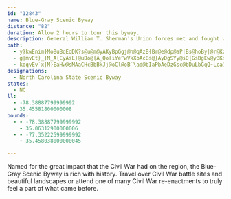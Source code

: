 ```yaml
---
id: "12843"
name: Blue-Gray Scenic Byway
distance: "82"
duration: Allow 2 hours to tour this byway.
description: General William T. Sherman's Union forces met and fought with General Joseph Johnston's Confederate forces along several portions of this route.
path:
  - y}kwEnim}MoBuBqEqDK?s@u@m@yAKyBpGgj@h@qAzB{Br@e@dp@aP|Bs@hoBy|@r@KzJ]rQl@`MCrAWdLyCza@iLbS{HxDyBnJmHrWoTbBgAlGeDzHuFxAqAx@_AxCaFr@_Bj@uBb@mEt@iRXkARe@^g@rIaIbCsCxMiRtKeNnAuBlKiW~IkU~_@wh@lLeObCkDfAmBlGgNrCwHnEmO|BsBhDgBjHyC`E_C~B_BlD_DbAGrFp@|Bz@hD`@nLd@xBg@fJmEvHuE`MmKpFaFdAm@|@WdADvVfHnAF|@UjHsHd@eAd@gFr@{MRgBj@eAbB{AfDqBnBs@d@Kt\~@rCPtNhDn@J~@?tIeAbB[xc@sK|FkYvCgIbHiQbDgJvAsC~@yAd@_@tHyDdGiCbAw@|@_Az@eCv@u@hAs@
  - g|mvEt}_}M_A{EyAsL}@uDo@{A_Qo[iYe^wVkXoAcBs@}AyDgSYy@sD{GsBgEw@yBKs@m@mHWmIDaGp@mSAiESgBiCiN_@qAy@qB_A{AmE{F
  - koqvEv`x|M}EaHw@sMAaCHcBbBkJj@oCl@oB`\ad@bIaPbAeDzGsc@bDuLbGqQ~Lca@dBeFnM}SjIiMlEyDvI{FlG}@f]gCnLeAlAUsAyGcAsDe@aDS_DN}FlHayA|Bef@OiLuAuZs@ig@aCox@{A_b@iAoV]gF}Iyg@qGs]cAsGv@g@|Z~UzKxJpK~GfFnBjHxB~GdBh[bJt_@lM|Dr@rl@~HjIn@lEJpn@~B~AQjIsCNiKU_IxAkSn@sEr@yBtBsClB{Bx@kBd@aBf@eFMsCs@}WoAey@e@aGcAaIB_@YaL|Bo_@NiEWst@kJsaAAmBXuSaC{l@K{Ac@_CKmBI}XrAyINeCDmFE{D_@sDs@eE[aAuEoJeTwWgBkCaMcWwHkWmFmP_AoECw{@IeC[sBgDqPeA_EaCiL{BuLmD{SY{E?mBHyC`@aLH_@LeCMmBBy@_@uKn@e]`@gO`DyiAfCgf@~HwdBWaCc@kBi@{A}HmO}D}NuEmM|a@}SxcAmg@dGkDpRwUtR{SpEiFxAgCtMcXd@m@hBwAbAa@bASt@K|ACz@J~JdCdLrArE?jOq@Uig@HwAnCmGXuAH}BYyx@OeGiBiZmAwWeBySc@_IcCy`AO_H@aBzKgeAbLedAd@aLcAi[|Dmo@b@oBlUsn@t_@_}@TeJb@yv@CuOuRod@oMvE}A~@[~Ay@f@mBd@gCd@eAQ_B_AgAmAaAmDcA_F^wWn@_Z~KRJ_Il@cLj@oGrAsFx@kBxBaE~ByBrA_AlBaAzX{KxBiAbBgAnBkB|AsBz@aBvA{DhIu^~@iFl@qFX{JNof@ZmEf@gDj@qBrA_D|hAouB|F{K~@kC|AoGr@mE~@_E^uClGol@b@mGh@{WvYkBXI~EeCzE{CdE_D|EeE|B{@|C_BrEeD~LwJbBeA^QpJ{AnAcAx@aA\q@n@sBxB_Z^aIHgAn@eCt@yAvAeBb]e`@`B{BnAsC|BmLnAuIrAsH^aDCwXLkEIy\n@_Dl@uAnAuAtA}@rA_@hAKzKXtQjAtIbAfFVbILhPu@lC_@xB_Ah@_@lAyAxEsIlAsAnAeAxBeAvCg@fGm@dCCvBXbBn@pAx@tGzI|BfBtBv@nB^~F`@tDy}@jGmq@PgDGyEi@{J{Eyc@uAeKi@cGOm@YSh@ed@NsFxA}OLeD@qGs@sc@LuBdDi\LsABuDkBaHyGcRkJsUsDgIsAgBs@o@QkADke@Em[GkByAmEcIcYwA{DgYuq@eAsBmH_LOGx@_LxEcrAvGk|AOwEeA{Kc@uFMsC\}NI__@AeBq@gL?_ALgCnAaNHoDMiByEab@[mEa@uM_@wBsD}Os@oG[sFHgC`Gax@hAoQ?sBcBab@y@IgDAyCXwCp@oFlB]?i@q@rAmCvC{Mt@yBj^{m@bCaE|@eAdQoNnp@mq@dCuBpi@q]vp@cb@jK}GfCmBfHeH|EuFdt@iu@|AyBdBaDvjAkiCtAgFr@kD|QmqAzBoO\{Ane@o~A|e@mjBtAoGfD}[r@gJ?_I}BkZAiEp@q`@Noz@HoCRsBdBuP|@aG`Lke@xM{k@dS_bAbHcZzIu]|Rwy@|AsG
designations:
  - North Carolina State Scenic Byway
states:
  - NC
ll:
  - -78.38887799999992
  - 35.45581800000008
bounds:
  - - -78.38887799999992
    - 35.06312900000006
  - - -77.35222599999992
    - 35.458038000000045

---
```


Named for the great impact that the Civil War had on the region, the Blue-Gray Scenic Byway is rich with history. Travel over Civil War battle sites and beautiful landscapes or attend one of many Civil War re-enactments to truly feel a part of what came before. 
